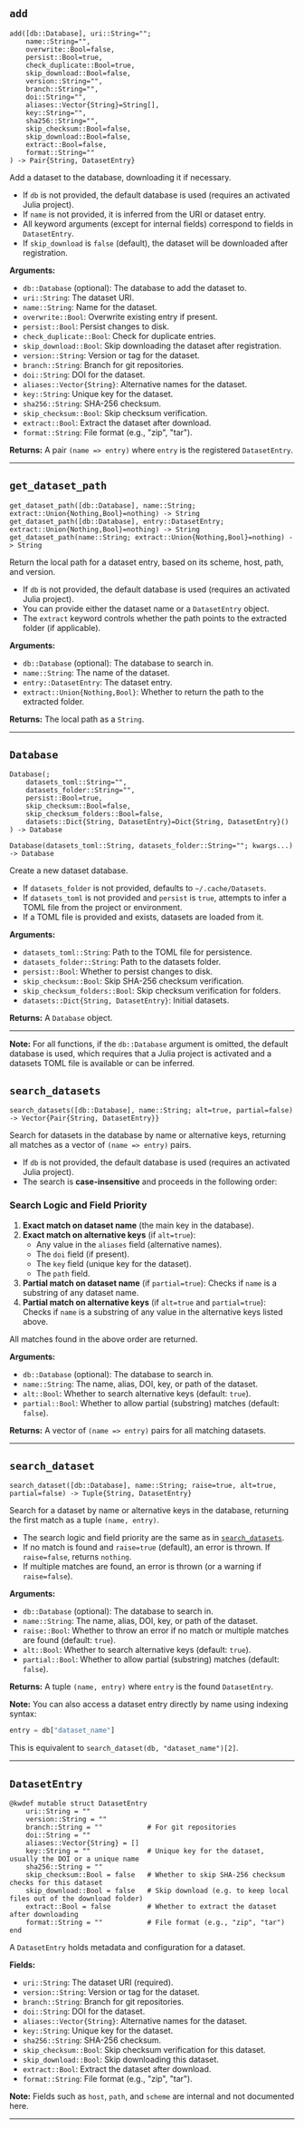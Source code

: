 ## `add`

```
add([db::Database], uri::String="";
    name::String="",
    overwrite::Bool=false,
    persist::Bool=true,
    check_duplicate::Bool=true,
    skip_download::Bool=false,
    version::String="",
    branch::String="",
    doi::String="",
    aliases::Vector{String}=String[],
    key::String="",
    sha256::String="",
    skip_checksum::Bool=false,
    skip_download::Bool=false,
    extract::Bool=false,
    format::String=""
) -> Pair{String, DatasetEntry}
```

Add a dataset to the database, downloading it if necessary.

- If `db` is not provided, the default database is used (requires an activated Julia project).
- If `name` is not provided, it is inferred from the URI or dataset entry.
- All keyword arguments (except for internal fields) correspond to fields in `DatasetEntry`.
- If `skip_download` is `false` (default), the dataset will be downloaded after registration.

**Arguments:**
- `db::Database` (optional): The database to add the dataset to.
- `uri::String`: The dataset URI.
- `name::String`: Name for the dataset.
- `overwrite::Bool`: Overwrite existing entry if present.
- `persist::Bool`: Persist changes to disk.
- `check_duplicate::Bool`: Check for duplicate entries.
- `skip_download::Bool`: Skip downloading the dataset after registration.
- `version::String`: Version or tag for the dataset.
- `branch::String`: Branch for git repositories.
- `doi::String`: DOI for the dataset.
- `aliases::Vector{String}`: Alternative names for the dataset.
- `key::String`: Unique key for the dataset.
- `sha256::String`: SHA-256 checksum.
- `skip_checksum::Bool`: Skip checksum verification.
- `extract::Bool`: Extract the dataset after download.
- `format::String`: File format (e.g., "zip", "tar").

**Returns:**
A pair `(name => entry)` where `entry` is the registered `DatasetEntry`.

---

## `get_dataset_path`

```
get_dataset_path([db::Database], name::String; extract::Union{Nothing,Bool}=nothing) -> String
get_dataset_path([db::Database], entry::DatasetEntry; extract::Union{Nothing,Bool}=nothing) -> String
get_dataset_path(name::String; extract::Union{Nothing,Bool}=nothing) -> String
```

Return the local path for a dataset entry, based on its scheme, host, path, and version.

- If `db` is not provided, the default database is used (requires an activated Julia project).
- You can provide either the dataset name or a `DatasetEntry` object.
- The `extract` keyword controls whether the path points to the extracted folder (if applicable).

**Arguments:**
- `db::Database` (optional): The database to search in.
- `name::String`: The name of the dataset.
- `entry::DatasetEntry`: The dataset entry.
- `extract::Union{Nothing,Bool}`: Whether to return the path to the extracted folder.

**Returns:**
The local path as a `String`.

---

## `Database`

```
Database(;
    datasets_toml::String="",
    datasets_folder::String="",
    persist::Bool=true,
    skip_checksum::Bool=false,
    skip_checksum_folders::Bool=false,
    datasets::Dict{String, DatasetEntry}=Dict{String, DatasetEntry}()
) -> Database

Database(datasets_toml::String, datasets_folder::String=""; kwargs...) -> Database
```

Create a new dataset database.

- If `datasets_folder` is not provided, defaults to `~/.cache/Datasets`.
- If `datasets_toml` is not provided and `persist` is `true`, attempts to infer a TOML file from the project or environment.
- If a TOML file is provided and exists, datasets are loaded from it.

**Arguments:**
- `datasets_toml::String`: Path to the TOML file for persistence.
- `datasets_folder::String`: Path to the datasets folder.
- `persist::Bool`: Whether to persist changes to disk.
- `skip_checksum::Bool`: Skip SHA-256 checksum verification.
- `skip_checksum_folders::Bool`: Skip checksum verification for folders.
- `datasets::Dict{String, DatasetEntry}`: Initial datasets.

**Returns:**
A `Database` object.

---

**Note:**
For all functions, if the `db::Database` argument is omitted, the default database is used, which requires that a Julia project is activated and a datasets TOML file is available or can be inferred.



## `search_datasets`

```
search_datasets([db::Database], name::String; alt=true, partial=false) -> Vector{Pair{String, DatasetEntry}}
```

Search for datasets in the database by name or alternative keys, returning all matches as a vector of `(name => entry)` pairs.

- If `db` is not provided, the default database is used (requires an activated Julia project).
- The search is **case-insensitive** and proceeds in the following order:

### Search Logic and Field Priority

1. **Exact match on dataset name** (the main key in the database).
2. **Exact match on alternative keys** (if `alt=true`):
    - Any value in the `aliases` field (alternative names).
    - The `doi` field (if present).
    - The `key` field (unique key for the dataset).
    - The `path` field.
3. **Partial match on dataset name** (if `partial=true`):
   Checks if `name` is a substring of any dataset name.
4. **Partial match on alternative keys** (if `alt=true` and `partial=true`):
   Checks if `name` is a substring of any value in the alternative keys listed above.

All matches found in the above order are returned.

**Arguments:**
- `db::Database` (optional): The database to search in.
- `name::String`: The name, alias, DOI, key, or path of the dataset.
- `alt::Bool`: Whether to search alternative keys (default: `true`).
- `partial::Bool`: Whether to allow partial (substring) matches (default: `false`).

**Returns:**
A vector of `(name => entry)` pairs for all matching datasets.

---

## `search_dataset`

```
search_dataset([db::Database], name::String; raise=true, alt=true, partial=false) -> Tuple{String, DatasetEntry}
```

Search for a dataset by name or alternative keys in the database, returning the first match as a tuple `(name, entry)`.

- The search logic and field priority are the same as in [`search_datasets`](#search_datasets).
- If no match is found and `raise=true` (default), an error is thrown. If `raise=false`, returns `nothing`.
- If multiple matches are found, an error is thrown (or a warning if `raise=false`).

**Arguments:**
- `db::Database` (optional): The database to search in.
- `name::String`: The name, alias, DOI, key, or path of the dataset.
- `raise::Bool`: Whether to throw an error if no match or multiple matches are found (default: `true`).
- `alt::Bool`: Whether to search alternative keys (default: `true`).
- `partial::Bool`: Whether to allow partial (substring) matches (default: `false`).

**Returns:**
A tuple `(name, entry)` where `entry` is the found `DatasetEntry`.

**Note:**
You can also access a dataset entry directly by name using indexing syntax:
```julia
entry = db["dataset_name"]
```
This is equivalent to `search_dataset(db, "dataset_name")[2]`.

---

## `DatasetEntry`

```
@kwdef mutable struct DatasetEntry
    uri::String = ""
    version::String = ""
    branch::String = ""           # For git repositories
    doi::String = ""
    aliases::Vector{String} = []
    key::String = ""              # Unique key for the dataset, usually the DOI or a unique name
    sha256::String = ""
    skip_checksum::Bool = false   # Whether to skip SHA-256 checksum checks for this dataset
    skip_download::Bool = false   # Skip download (e.g. to keep local files out of the download folder)
    extract::Bool = false         # Whether to extract the dataset after downloading
    format::String = ""           # File format (e.g., "zip", "tar")
end
```

A `DatasetEntry` holds metadata and configuration for a dataset.

**Fields:**
- `uri::String`: The dataset URI (required).
- `version::String`: Version or tag for the dataset.
- `branch::String`: Branch for git repositories.
- `doi::String`: DOI for the dataset.
- `aliases::Vector{String}`: Alternative names for the dataset.
- `key::String`: Unique key for the dataset.
- `sha256::String`: SHA-256 checksum.
- `skip_checksum::Bool`: Skip checksum verification for this dataset.
- `skip_download::Bool`: Skip downloading this dataset.
- `extract::Bool`: Extract the dataset after download.
- `format::String`: File format (e.g., "zip", "tar").

**Note:**
Fields such as `host`, `path`, and `scheme` are internal and not documented here.

---